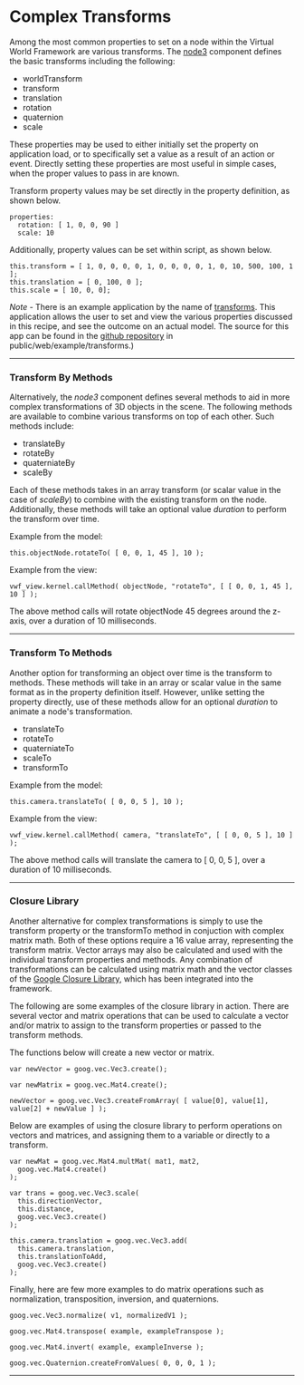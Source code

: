 <a name="transforms"></a>

# Complex Transforms

Among the most common properties to set on a node within the Virtual World Framework are various transforms. The [node3](jsdoc_cmp/symbols/node3.vwf.html) component defines the basic transforms including the following:

* worldTransform
* transform
* translation 
* rotation 
* quaternion
* scale

These properties may be used to either initially set the property on application load, or to specifically set a value as a result of an action or event. Directly setting these properties are most useful in simple cases, when the proper values to pass in are known.

Transform property values may be set directly in the property definition, as shown below.

	properties:
	  rotation: [ 1, 0, 0, 90 ]
	  scale: 10

Additionally, property values can be set within script, as shown below. 

	this.transform = [ 1, 0, 0, 0, 0, 1, 0, 0, 0, 0, 1, 0, 10, 500, 100, 1 ];
	this.translation = [ 0, 100, 0 ];
	this.scale = [ 10, 0, 0];

*Note* - There is an example application by the name of [transforms](../example/transforms). This application allows the user to set and view the various properties discussed in this recipe, and see the outcome on an actual model. The source for this app can be found in the [github repository](https://github.com/virtual-world-framework/vwf) in public/web/example/transforms.) 

-------------------

### Transform By Methods

Alternatively, the *node3* component defines several methods to aid in more complex transformations of 3D objects in the scene. The following methods are available to combine various transforms on top of each other. Such methods include:

* translateBy
* rotateBy
* quaterniateBy
* scaleBy

Each of these methods takes in an array transform (or scalar value in the case of *scaleBy*) to combine with the existing transform on the node. Additionally, these methods will take an optional value *duration* to perform the transform over time. 

Example from the model:

	this.objectNode.rotateTo( [ 0, 0, 1, 45 ], 10 );

Example from the view:

	vwf_view.kernel.callMethod( objectNode, "rotateTo", [ [ 0, 0, 1, 45 ], 10 ] );

The above method calls will rotate objectNode 45 degrees around the z-axis, over a duration of 10 milliseconds. 

-------------------

### Transform To Methods

Another option for transforming an object over time is the transform to methods. These methods will take in an array or scalar value in the same format as in the property definition itself. However, unlike setting the property directly, use of these methods allow for an optional *duration* to animate a node's transformation. 

* translateTo
* rotateTo
* quaterniateTo
* scaleTo
* transformTo

Example from the model:

	this.camera.translateTo( [ 0, 0, 5 ], 10 );

Example from the view:

	vwf_view.kernel.callMethod( camera, "translateTo", [ [ 0, 0, 5 ], 10 ] );

The above method calls will translate the camera to \[ 0, 0, 5 \], over a duration of 10 milliseconds. 

-------------------

### Closure Library

Another alternative for complex transformations is simply to use the transform property or the transformTo method in conjuction with complex matrix math. Both of these options require a 16 value array, representing the transform matrix. Vector arrays may also be calculated and used with the individual transform properties and methods. Any combination of transformations can be calculated using matrix math and the vector classes of the [Google Closure Library](https://developers.google.com/closure/library/), which has been integrated into the framework. 

The following are some examples of the closure library in action. There are several vector and matrix operations that can be used to calculate a vector and/or matrix to assign to the transform properties or passed to the transform methods.

The functions below will create a new vector or matrix. 

	var newVector = goog.vec.Vec3.create();

	var newMatrix = goog.vec.Mat4.create();

	newVector = goog.vec.Vec3.createFromArray( [ value[0], value[1], value[2] + newValue ] );

Below are examples of using the closure library to perform operations on vectors and matrices, and assigning them to a variable or directly to a transform. 

	var newMat = goog.vec.Mat4.multMat( mat1, mat2,
	  goog.vec.Mat4.create()                       
	);

	var trans = goog.vec.Vec3.scale(
	  this.directionVector,
	  this.distance,
	  goog.vec.Vec3.create()
	);

	this.camera.translation = goog.vec.Vec3.add(
	  this.camera.translation,
	  this.translationToAdd,
	  goog.vec.Vec3.create()
	);

Finally, here are few more examples to do matrix operations such as normalization, transposition, inversion, and quaternions. 

	goog.vec.Vec3.normalize( v1, normalizedV1 );

	goog.vec.Mat4.transpose( example, exampleTranspose ); 

	goog.vec.Mat4.invert( example, exampleInverse );

	goog.vec.Quaternion.createFromValues( 0, 0, 0, 1 );

-------------------
